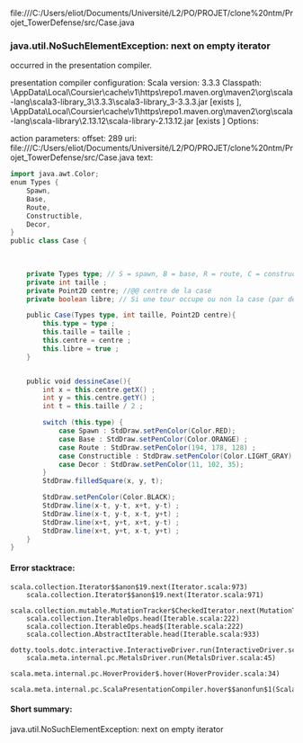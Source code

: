 file:///C:/Users/eliot/Documents/Université/L2/PO/PROJET/clone%20ntm/Projet_TowerDefense/src/Case.java
### java.util.NoSuchElementException: next on empty iterator

occurred in the presentation compiler.

presentation compiler configuration:
Scala version: 3.3.3
Classpath:
<HOME>\AppData\Local\Coursier\cache\v1\https\repo1.maven.org\maven2\org\scala-lang\scala3-library_3\3.3.3\scala3-library_3-3.3.3.jar [exists ], <HOME>\AppData\Local\Coursier\cache\v1\https\repo1.maven.org\maven2\org\scala-lang\scala-library\2.13.12\scala-library-2.13.12.jar [exists ]
Options:



action parameters:
offset: 289
uri: file:///C:/Users/eliot/Documents/Université/L2/PO/PROJET/clone%20ntm/Projet_TowerDefense/src/Case.java
text:
```scala
import java.awt.Color;
enum Types {
    Spawn,
    Base,
    Route,
    Constructible, 
    Decor, 
}
public class Case {
   
    

    private Types type; // S = spawn, B = base, R = route, C = constructible, X = decor
    private int taille ;
    private Point2D centre; //@@ centre de la case 
    private boolean libre; // Si une tour occupe ou non la case (par défaut libre)

    public Case(Types type, int taille, Point2D centre){
        this.type = type ;
        this.taille = taille ; 
        this.centre = centre ;
        this.libre = true ; 
    }


    public void dessineCase(){
        int x = this.centre.getX() ; 
        int y = this.centre.getY() ; 
        int t = this.taille / 2 ; 

        switch (this.type) {
            case Spawn : StdDraw.setPenColor(Color.RED);
            case Base : StdDraw.setPenColor(Color.ORANGE) ; 
            case Route : StdDraw.setPenColor(194, 178, 128) ; 
            case Constructible : StdDraw.setPenColor(Color.LIGHT_GRAY);
            case Decor : StdDraw.setPenColor(11, 102, 35);
        }
        StdDraw.filledSquare(x, y, t);

        StdDraw.setPenColor(Color.BLACK);
        StdDraw.line(x-t, y-t, x+t, y-t) ; 
        StdDraw.line(x-t, y-t, x-t, y+t) ;
        StdDraw.line(x+t, y+t, x+t, y-t) ; 
        StdDraw.line(x+t, y+t, x-t, y+t) ;
    }
}

```



#### Error stacktrace:

```
scala.collection.Iterator$$anon$19.next(Iterator.scala:973)
	scala.collection.Iterator$$anon$19.next(Iterator.scala:971)
	scala.collection.mutable.MutationTracker$CheckedIterator.next(MutationTracker.scala:76)
	scala.collection.IterableOps.head(Iterable.scala:222)
	scala.collection.IterableOps.head$(Iterable.scala:222)
	scala.collection.AbstractIterable.head(Iterable.scala:933)
	dotty.tools.dotc.interactive.InteractiveDriver.run(InteractiveDriver.scala:168)
	scala.meta.internal.pc.MetalsDriver.run(MetalsDriver.scala:45)
	scala.meta.internal.pc.HoverProvider$.hover(HoverProvider.scala:34)
	scala.meta.internal.pc.ScalaPresentationCompiler.hover$$anonfun$1(ScalaPresentationCompiler.scala:368)
```
#### Short summary: 

java.util.NoSuchElementException: next on empty iterator